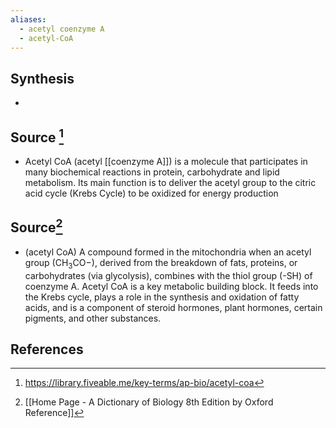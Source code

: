 ```yaml
---
aliases:
  - acetyl coenzyme A
  - acetyl-CoA
---
```

## Synthesis
- 
## Source [^1]
- Acetyl CoA (acetyl [[coenzyme A]]) is a molecule that participates in many biochemical reactions in protein, carbohydrate and lipid metabolism. Its main function is to deliver the acetyl group to the citric acid cycle (Krebs Cycle) to be oxidized for energy production

## Source[^2]
- (acetyl CoA) A compound formed in the mitochondria when an acetyl group $\left(\mathrm{CH}_{3} \mathrm{CO}-\right)$, derived from the breakdown of fats, proteins, or carbohydrates (via glycolysis), combines with the thiol group (-SH) of coenzyme A. Acetyl CoA is a key metabolic building block. It feeds into the Krebs cycle, plays a role in the synthesis and oxidation of fatty acids, and is a component of steroid hormones, plant hormones, certain pigments, and other substances.
## References

[^1]: https://library.fiveable.me/key-terms/ap-bio/acetyl-coa
[^2]: [[Home Page - A Dictionary of Biology 8th Edition by Oxford Reference]]